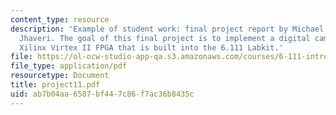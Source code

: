```yaml
---
content_type: resource
description: 'Example of student work: final project report by Michael Huhs and Sanjay
  Jhaveri. The goal of this final project is to implement a digital camera using a
  Xilinx Virtex II FPGA that is built into the 6.111 Labkit.'
file: https://ol-ocw-studio-app-qa.s3.amazonaws.com/courses/6-111-introductory-digital-systems-laboratory-spring-2006/ab7b04aa6587bf447c86f7ac36b8435c_project11.pdf
file_type: application/pdf
resourcetype: Document
title: project11.pdf
uid: ab7b04aa-6587-bf44-7c86-f7ac36b8435c
---
```

